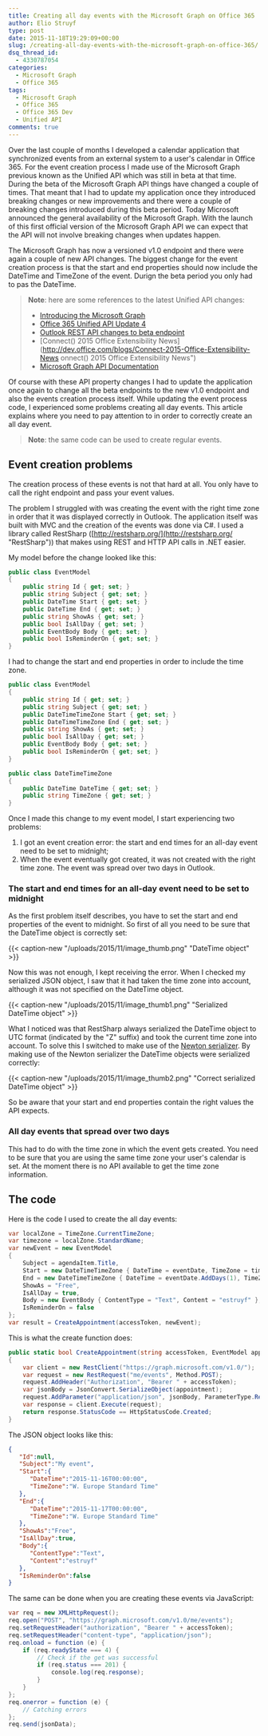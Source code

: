 ```yaml
---
title: Creating all day events with the Microsoft Graph on Office 365
author: Elio Struyf
type: post
date: 2015-11-18T19:29:09+00:00
slug: /creating-all-day-events-with-the-microsoft-graph-on-office-365/
dsq_thread_id:
  - 4330787054
categories:
  - Microsoft Graph
  - Office 365
tags:
  - Microsoft Graph
  - Office 365
  - Office 365 Dev
  - Unified API
comments: true
---
```


Over the last couple of months I developed a calendar application that synchronized events from an external system to a user's calendar in Office 365. For the event creation process I made use of the Microsoft Graph previous known as the Unified API which was still in beta at that time. During the beta of the Microsoft Graph API things have changed a couple of times. That meant that I had to update my application once they introduced breaking changes or new improvements and there were a couple of breaking changes introduced during this beta period. Today Microsoft announced the general availability of the Microsoft Graph. With the launch of this first official version of the Microsoft Graph API we can expect that the API will not involve breaking changes when updates happen.

The Microsoft Graph has now a versioned v1.0 endpoint and there were again a couple of new API changes. The biggest change for the event creation process is that the start and end properties should now include the DateTime and TimeZone of the event. Durign the beta period you only had to pas the DateTime.

> **Note**: here are some references to the latest Unified API changes:
> 
> *   [Introducing the Microsoft Graph](https://blogs.office.com/2015/11/18/day-at-connect-introducing-the-microsoft-graph/ "Introducing the Microsoft Graph")
> *   [Office 365 Unified API Update 4](http://dev.office.com/blogs/Update-4-on-Office-365-unified-API "Office 365 ified API Update 4")
> *   [Outlook REST API changes to beta endpoint](http://blogs.msdn.com/b/exchangedev/archive/2015/10/14/tlook-rest-api-changes-to-beta-endpoint-part-ii.aspx "Outlook REST API changes to beta endpoint")
> *   [Connect() 2015 Office Extensibility News](http://dev.office.com/blogs/Connect-2015-Office-Extensibility-News onnect() 2015 Office Extensibility News")
> *   [Microsoft Graph API Documentation](https://graph.microsoft.io/ "Microsoft Graph API Documentation")

Of course with these API property changes I had to update the application once again to change all the beta endpoints to the new v1.0 endpoint and also the events creation process itself. While updating the event process code, I experienced some problems creating all day events. This article explains where you need to pay attention to in order to correctly create an all day event.

> **Note**: the same code can be used to create regular events.

## Event creation problems

The creation process of these events is not that hard at all. You only have to call the right endpoint and pass your event values.

The problem I struggled with was creating the event with the right time zone in order that it was displayed correctly in Outlook. The application itself was built with MVC and the creation of the events was done via C#. I used a library called RestSharp ([http://restsharp.org/](http://restsharp.org/ "RestSharp")) that makes using REST and HTTP API calls in .NET easier.

My model before the change looked like this:

```csharp
public class EventModel
{
    public string Id { get; set; }
    public string Subject { get; set; }
    public DateTime Start { get; set; }
    public DateTime End { get; set; }
    public string ShowAs { get; set; }
    public bool IsAllDay { get; set; }
    public EventBody Body { get; set; }
    public bool IsReminderOn { get; set; }
}
```

I had to change the start and end properties in order to include the time zone.

```csharp
public class EventModel
{
    public string Id { get; set; }
    public string Subject { get; set; }
    public DateTimeTimeZone Start { get; set; }
    public DateTimeTimeZone End { get; set; }
    public string ShowAs { get; set; }
    public bool IsAllDay { get; set; }
    public EventBody Body { get; set; }
    public bool IsReminderOn { get; set; }
}

public class DateTimeTimeZone
{
    public DateTime DateTime { get; set; }
    public string TimeZone { get; set; }
}
```

Once I made this change to my event model, I start experiencing two problems:

1.  I got an event creation error: the start and end times for an all-day event need to be set to midnight;
2.  When the event eventually got created, it was not created with the right time zone. The event was spread over two days in Outlook.

### The start and end times for an all-day event need to be set to midnight

As the first problem itself describes, you have to set the start and end properties of the event to midnight. So first of all you need to be sure that the DateTime object is correctly set:

{{< caption-new "/uploads/2015/11/image_thumb.png" "DateTime object" >}}

Now this was not enough, I kept receiving the error. When I checked my serialized JSON object, I saw that it had taken the time zone into account, although it was not specified on the DateTime object.

{{< caption-new "/uploads/2015/11/image_thumb1.png" "Serialized DateTime object" >}}

What I noticed was that RestSharp always serialized the DateTime object to UTC format (indicated by the "Z" suffix) and took the current time zone into account. To solve this I switched to make use of the [Newton serializer](https://www.nuget.org/packages/newtonsoft.json/).  By making use of the Newton serializer the DateTime objects were serialized correctly:

{{< caption-new "/uploads/2015/11/image_thumb2.png" "Correct serialized DateTime object" >}}

So be aware that your start and end properties contain the right values the API expects.

### All day events that spread over two days

This had to do with the time zone in which the event gets created. You need to be sure that you are using the same time zone your user's calendar is set. At the moment there is no API available to get the time zone information.

## The code

Here is the code I used to create the all day events:

```csharp
var localZone = TimeZone.CurrentTimeZone;
var timezone = localZone.StandardName;
var newEvent = new EventModel
{
    Subject = agendaItem.Title,
    Start = new DateTimeTimeZone { DateTime = eventDate, TimeZone = timezone },
    End = new DateTimeTimeZone { DateTime = eventDate.AddDays(1), TimeZone = timezone },
    ShowAs = "Free",
    IsAllDay = true,
    Body = new EventBody { ContentType = "Text", Content = "estruyf" },
    IsReminderOn = false
};
var result = CreateAppointment(accessToken, newEvent);
```

This is what the create function does:

```csharp
public static bool CreateAppointment(string accessToken, EventModel appointment)
{
    var client = new RestClient("https://graph.microsoft.com/v1.0/");
    var request = new RestRequest("me/events", Method.POST);
    request.AddHeader("Authorization", "Bearer " + accessToken);    
    var jsonBody = JsonConvert.SerializeObject(appointment);
    request.AddParameter("application/json", jsonBody, ParameterType.RequestBody);
    var response = client.Execute(request);
    return response.StatusCode == HttpStatusCode.Created;
}
```

The JSON object looks like this:

```json
{  
   "Id":null,
   "Subject":"My event",
   "Start":{  
      "DateTime":"2015-11-16T00:00:00",
      "TimeZone":"W. Europe Standard Time"
   },
   "End":{  
      "DateTime":"2015-11-17T00:00:00",
      "TimeZone":"W. Europe Standard Time"
   },
   "ShowAs":"Free",
   "IsAllDay":true,
   "Body":{  
      "ContentType":"Text",
      "Content":"estruyf"
   },
   "IsReminderOn":false
}
```

The same can be done when you are creating these events via JavaScript:

```csharp
var req = new XMLHttpRequest();
req.open("POST", "https://graph.microsoft.com/v1.0/me/events");
req.setRequestHeader("authorization", "Bearer " + accessToken);
req.setRequestHeader("content-type", "application/json");
req.onload = function (e) {
    if (req.readyState === 4) {
        // Check if the get was successful
        if (req.status === 201) {
            console.log(req.response);
        }
    }
};
req.onerror = function (e) {
    // Catching errors
};
req.send(jsonData);
```